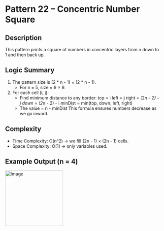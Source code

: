 # Pattern 22 – Concentric Number Square

## Description
This pattern prints a square of numbers in concentric layers from n down to 1 and then back up.

## Logic Summary
1. The pattern size is (2 * n - 1) × (2 * n - 1).
     - For n = 5, size = 9 × 9.
2. For each cell (i, j):
     - Find minimum distance to any border:
            top    = i
            left   = j
            right  = (2*n - 2) - j
            down   = (2*n - 2) - i
            minDist = min(top, down, left, right)
    - The value = n - minDist
 This formula ensures numbers decrease as we go inward.

## Complexity
- Time Complexity: O(n^2) → we fill (2n - 1) × (2n - 1) cells.
- Space Complexity: O(1) → only variables used.

## Example Output (n = 4)
<img width="188" height="180" alt="Image" src="https://github.com/user-attachments/assets/c1d08291-6a7c-4067-9132-a30f16b19e83" />
